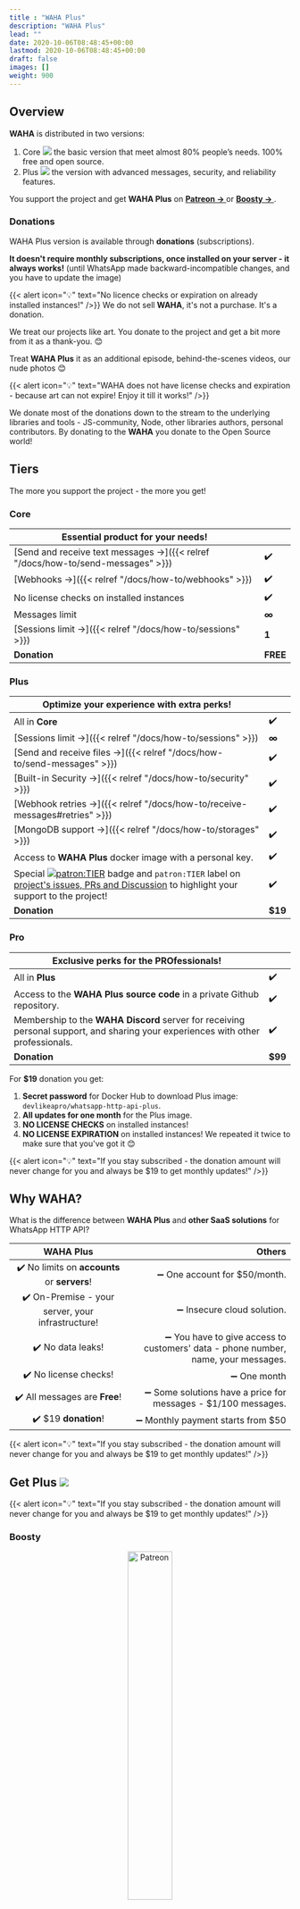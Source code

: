 ```yaml
---
title : "WAHA Plus"
description: "WAHA Plus"
lead: ""
date: 2020-10-06T08:48:45+00:00
lastmod: 2020-10-06T08:48:45+00:00
draft: false
images: []
weight: 900
---
```


## Overview

**WAHA** is distributed in two versions:

1. Core ![](/images/versions/core.png) the basic version that meet almost 80% people’s needs. 100% free and open source.
2. Plus ![](/images/versions/plus.png) the version with advanced messages, security, and reliability features.

 You support the project and get **WAHA Plus** on
 <a href="https://patreon.com/wa_http_api" target="_blank">
   <b>
     Patreon ->
   </b>
 </a>
 or
 <a href="https://boosty.to/wa-http-api" target="_blank">
     <b>
         Boosty ->
     </b>
 </a>
.

### Donations

WAHA Plus version is available through **donations** (subscriptions).

**It doesn't require monthly subscriptions, once installed on your server - it always works!**
(until WhatsApp made backward-incompatible changes, and you have to update the image)

{{< alert icon="💡" text="No licence checks or expiration on already installed instances!" />}}
We do not sell **WAHA**, it's not a purchase. It's a donation.

We treat our projects like art. You donate to the project and get a bit more from it as a thank-you. 😊

Treat **WAHA Plus** it as an additional episode, behind-the-scenes videos, our nude photos 😊

{{< alert icon="💡" text="WAHA does not have license checks and expiration - because art can not expire! Enjoy it till it works!" />}}

We donate most of the donations down to the stream to the underlying libraries and tools - JS-community, Node, other libraries authors, personal contributors.
By donating to the **WAHA** you donate to the Open Source world!

## Tiers

The more you support the project - the more you get!

### Core

| Essential product for your needs!                                                |          |
|----------------------------------------------------------------------------------|----------|
| [Send and receive text messages ->]({{< relref "/docs/how-to/send-messages" >}}) | ✔️       |
| [Webhooks ->]({{< relref "/docs/how-to/webhooks" >}})                            | ✔️       |
| No license checks on installed instances                                         | ✔️       |
| Messages limit                                                                   | **∞**    |
| [Sessions limit ->]({{< relref "/docs/how-to/sessions" >}})                      | **1**    |
| **Donation**                                                                     | **FREE** |

### Plus
| Optimize your experience with extra perks!                                                                                                                                                                                                                                                              |         |
|---------------------------------------------------------------------------------------------------------------------------------------------------------------------------------------------------------------------------------------------------------------------------------------------------------|---------|
| All in **Core**                                                                                                                                                                                                                                                                                         | ✔️      |
| [Sessions limit ->]({{< relref "/docs/how-to/sessions" >}})                                                                                                                                                                                                                                             | **∞**   |
| [Send and receive files ->]({{< relref "/docs/how-to/send-messages" >}})                                                                                                                                                                                                                                | ✔️      |
| [Built-in Security ->]({{< relref "/docs/how-to/security" >}})                                                                                                                                                                                                                                          | ✔️      |
| [Webhook retries →]({{< relref "/docs/how-to/receive-messages#retries" >}})                                                                                                                                                                                                                             | ✔️      |
| [MongoDB support ->]({{< relref "/docs/how-to/storages" >}})                                                                                                                                                                                                                                            | ✔️      |
| Access to **WAHA Plus** docker image with a personal key.                                                                                                                                                                                                                                               | ✔️      |
| Special [![patron:TIER](https://img.shields.io/badge/patron-TIER-188a42)](https://waha.devlike.pro/docs/how-to/plus-version/#tiers) badge and `patron:TIER` label on [project's issues, PRs and Discussion](https://github.com/devlikeapro/whatsapp-http-api) to highlight your support to the project! | ✔️      |
| **Donation**                                                                                                                                                                                                                                                                                            | **$19** |

### Pro
| Exclusive perks for the PROfessionals!                                                                                           |         |
|----------------------------------------------------------------------------------------------------------------------------------|---------|
| All in **Plus**                                                                                                                  | ✔️      |
| Access to the **WAHA Plus** **source code** in a private Github repository.                                                      | ✔️      |
| Membership to the **WAHA Discord** server for receiving personal support, and sharing your experiences with other professionals. | ✔️      |
| **Donation**                                                                                                                     | **$99** |


For **$19** donation you get:
1. **Secret password** for Docker Hub to download Plus image: `devlikeapro/whatsapp-http-api-plus`.
2. **All updates for one month** for the Plus image.
3. **NO LICENSE CHECKS** on installed instances!
4. **NO LICENSE EXPIRATION** on installed instances! We repeated it twice to make sure that you've got it 😊

{{< alert icon="💡" text="If you stay subscribed - the donation amount will never change for you and always be $19 to get monthly updates!" />}}


## Why WAHA?

What is the difference between **WAHA Plus** and **other SaaS solutions** for WhatsApp HTTP API?

|                     WAHA Plus                     |                                                                            Others |
|:-------------------------------------------------:|----------------------------------------------------------------------------------:|
|   ✔️ No limits on **accounts** or **servers**!    |                                                      ➖ One account for $50/month. |
| ✔️ On-Premise - your server, your infrastructure! |                                                        ➖ Insecure cloud solution. |
|                 ✔️ No data leaks!                 | ➖ You have to give access to customers' data - phone number, name, your messages. |
|               ✔️ No license checks!               |                                                                       ➖ One month |
|           ✔️ All messages are **Free**!           |                     ➖ Some solutions have a price for messages - $1/100 messages. |
|               ✔️ $19 **donation**!                |                                                 ➖ Monthly payment starts from $50 |

{{< alert icon="💡" text="If you stay subscribed - the donation amount will never change for you and always be $19 to get monthly updates!" />}}

## Get Plus ![](/images/versions/plus.png)

{{< alert icon="💡" text="If you stay subscribed - the donation amount will never change for you and always be $19 to get monthly updates!" />}}

### Boosty
<p align="center">
  <img src="boosty.svg" alt="Patreon" style='width: 40%'/>
  <br/>
  <br/>
</p>

Support the project and get WAHA Plus version on
<a href="https://boosty.to/wa-http-api" target="_blank">
<b>
Boosty ->
</b>
</a>

Go ahead and get your own WhatsApp HTTP API!


### Patreon

<p align="center">
  <img src="patreon.png" alt="Patreon" style='width: 40%'/>
</p>

{{< alert icon="🙏" text="Please consider using Boosty instead of Patreon due to its lower fees 🙏" />}}

Support the project and get WAHA Plus version on
<a href="https://patreon.com/wa_http_api" target="_blank">
  <b>
    Patreon ->
  </b>
</a>

Go ahead and get your own WhatsApp HTTP API!


### Crypto
<p align="center">
  <img src="tether-usdt-logo.svg" alt="Tether Logo" style='width: 40%'/>
</p>

If you wish to donate in crypto - please contact us at [crypto@devlike.pro](mailto:crypto@devlike.pro)
with the desired **amount**, **currency** and **network**.

> e.g. "I want to donate $99 in USDT using TRC20 network."


## Patron Portal
<p align="center">
  <img src="patron-portal.png" alt="Patron Portal" />
  <br/>
  <br/>
</p>

After subscribing on Patreon or Boosty, you will get access to the [WAHA Patron Portal ->](https://portal.devlike.pro/)
where you will get the password to download the Plus image and manage your perks!

Read more about Patron Portal in
**<a href="https://www.patreon.com/posts/waha-patron-97637416" target="_blank">Patreon -> </a>**
or
**<a href="https://boosty.to/wa-http-api/posts/8319079f-dac1-4179-b954-fcc559097c76" target="_blank">Boosty -></a>**
posts.

### Install Plus
After you get the password, get your login to Docker Hub in [Patron Portal ->](https://portal.devlike.pro/)
and run the commands:
```bash
docker login -u devlikeapro -p {KEY}
docker pull devlikeapro/whatsapp-http-api-plus
docker logout
```
Then in all commands use **Plus** image `devlikeapro/whatsapp-http-api-plus` instead of Core `devlikeapro/whatsapp-http-api`.

